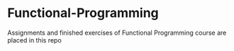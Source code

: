 # Functional-Programming
Assignments and finished exercises of Functional Programming course are placed in this repo

